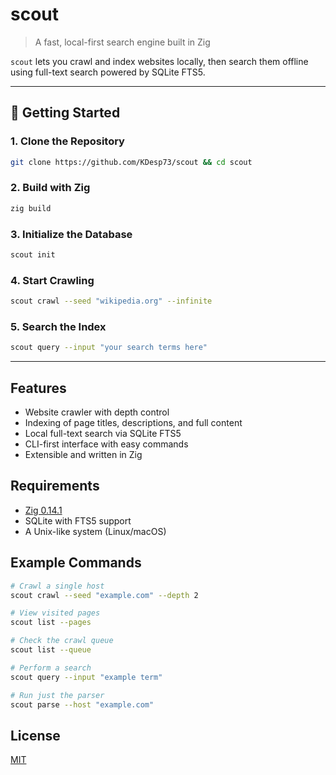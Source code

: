 # scout

> A fast, local-first search engine built in Zig

`scout` lets you crawl and index websites locally, then search them offline using full-text search powered by SQLite FTS5.

---

## 🚀 Getting Started

### 1. Clone the Repository

```bash
git clone https://github.com/KDesp73/scout && cd scout
```

### 2. Build with Zig

```bash
zig build
```

### 3. Initialize the Database

```bash
scout init
```

### 4. Start Crawling

```bash
scout crawl --seed "wikipedia.org" --infinite
```

### 5. Search the Index

```bash
scout query --input "your search terms here"
```

---

## Features

* Website crawler with depth control
* Indexing of page titles, descriptions, and full content
* Local full-text search via SQLite FTS5
* CLI-first interface with easy commands
* Extensible and written in Zig

## Requirements

* [Zig 0.14.1](https://ziglang.org/download/)
* SQLite with FTS5 support
* A Unix-like system (Linux/macOS)

## Example Commands

```bash
# Crawl a single host
scout crawl --seed "example.com" --depth 2

# View visited pages
scout list --pages

# Check the crawl queue
scout list --queue

# Perform a search
scout query --input "example term"

# Run just the parser
scout parse --host "example.com"
```

## License

[MIT](./LICENSE)
